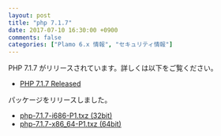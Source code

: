 ```yaml
---
layout: post
title: "php 7.1.7"
date: 2017-07-10 16:30:00 +0900
comments: false
categories: ["Plamo 6.x 情報", "セキュリティ情報"]
---
```

PHP 7.1.7 がリリースされています。詳しくは以下をご覧ください。

* [PHP 7.1.7 Released](http://jp2.php.net/archive/2017.php#id2017-07-06-3)

パッケージをリリースしました。

* [php-7.1.7-i686-P1.txz (32bit)](ftp://plamo.linet.gr.jp/pub/Plamo-6.x/x86/plamo/05_ext/network2.txz/php-7.1.7-i686-P1.txz)
* [php-7.1.7-x86_64-P1.txz (64bit)](ftp://plamo.linet.gr.jp/pub/Plamo-6.x/x86_64/plamo/05_ext/network2.txz/php-7.1.7-x86_64-P1.txz)

